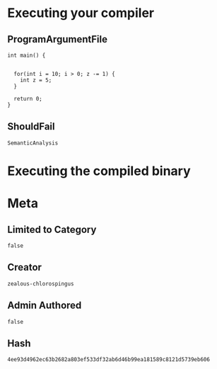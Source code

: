# Executing your compiler

## ProgramArgumentFile

```
int main() {
  

  for(int i = 10; i > 0; z -= 1) {
    int z = 5;
  }  

  return 0;
}
```

## ShouldFail

```
SemanticAnalysis
```

# Executing the compiled binary

# Meta

## Limited to Category

```
false
```

## Creator

```
zealous-chlorospingus
```

## Admin Authored

```
false
```

## Hash

```
4ee93d4962ec63b2682a803ef533df32ab6d46b99ea181589c8121d5739eb606
```

